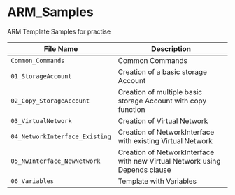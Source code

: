 # ARM_Samples
ARM Template Samples for practise


| File Name | Description |
| --- | --- |
| `Common_Commands` | Common Commands |
| `01_StorageAccount` | Creation of a basic storage Account |
| `02_Copy_StorageAccount` |  Creation of multiple basic storage Account with copy function |
| `03_VirtualNetwork` |  Creation of Virtual Network |
| `04_NetworkInterface_Existing` |  Creation of NetworkInterface with existing Virtual Network |
| `05_NwInterface_NewNetwork` |  Creation of NetworkInterface with new Virtual Network using Depends clause |
| `06_Variables` | Template with Variables |

